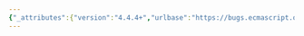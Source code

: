 ```yaml
---
{"_attributes":{"version":"4.4.4+","urlbase":"https://bugs.ecmascript.org/","maintainer":"dherman@mozilla.com"},"bug":{"bug_id":2496,"creation_ts":"2014-02-04 06:28:00 -0800","short_desc":"\"same\" is determined but not used in Map.prototype.set","delta_ts":"2014-05-13 16:31:52 -0700","product":"Draft for 6th Edition","component":"editorial issue","version":"Rev 22: January 20, 2014 Draft","rep_platform":"All","op_sys":"All","bug_status":"RESOLVED","resolution":"FIXED","priority":"Normal","bug_severity":"enhancement","everconfirmed":true,"reporter":{"uid":"jorendorff","name":"Jason Orendorff"},"assigned_to":{"uid":"allen","name":"Allen Wirfs-Brock"},"cc":"ecmascript","long_desc":[{"commentid":7178,"comment_count":0,"who":{"uid":"jorendorff","name":"Jason Orendorff"},"bug_when":"2014-02-04 06:28:37 -0800","thetext":"> 6.  If M’s [[MapComparator]] internal slot is undefined, then let same be\n>     the abstract operation SameValueZero.\n> 7.  Else, let same be the abstract operation SameValue.\n> 8.  Repeat for each Record {[[key]], [[value]]} p that is an element of\n>     entries,\n>     a.  If SameValueZero(p.[[key]], key), then\n>         i.  Set p.[[value]] to value.\n>         ii. Return M.\n\n8.a. should say \"If same(...)\" not \"If SameValueZero(...)\"."},{"commentid":7186,"comment_count":1,"who":{"uid":"ecmascript","name":"C. Scott Ananian"},"bug_when":"2014-02-04 14:35:11 -0800","thetext":"Actually, I believe that [[MapComparator]] is being removed from the spec.  So steps 6 and 7 should just be deleted."},{"commentid":7191,"comment_count":2,"who":{"uid":"jorendorff","name":"Jason Orendorff"},"bug_when":"2014-02-05 07:39:14 -0800","thetext":"I didn't know that! Excellent!"},{"commentid":7192,"comment_count":3,"who":{"uid":"allen","name":"Allen Wirfs-Brock"},"bug_when":"2014-02-05 07:48:47 -0800","thetext":"(In reply to comment #2)\n> I didn't know that! Excellent!\n\nright, the second argument to the constructors was removed at (I think) the Nov. TC39 meeting.\n\nIf somebody wants to have a Map/set that distingishes -0 they can easily create a subclass that does that."}]}}
---
```

